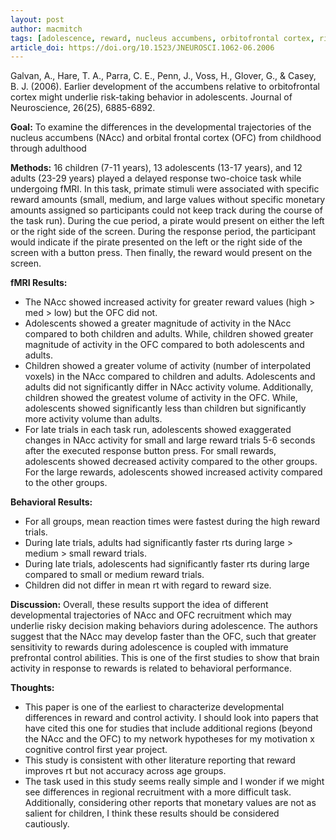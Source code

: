 ```yaml
---
layout: post
author: macmitch
tags: [adolescence, reward, nucleus accumbens, orbitofrontal cortex, risk-taking]
article_doi: https://doi.org/10.1523/JNEUROSCI.1062-06.2006
---
```


Galvan, A., Hare, T. A., Parra, C. E., Penn, J., Voss, H., Glover, G., & Casey, B. J. (2006). Earlier development of the accumbens relative to orbitofrontal cortex might underlie risk-taking behavior in adolescents. Journal of Neuroscience, 26(25), 6885-6892.

**Goal:** To examine the differences in the developmental trajectories of the nucleus accumbens (NAcc) and orbital frontal cortex (OFC) from childhood through adulthood

**Methods:**  16 children (7-11 years), 13 adolescents (13-17 years), and 12 adults (23-29 years) played a delayed response two-choice task while undergoing fMRI. In this task, primate stimuli were associated with specific reward amounts (small, medium, and large values without specific monetary amounts assigned so participants could not keep track during the course of the task run). During the cue period, a pirate would present on either the left or the right side of the screen. During the response period, the participant would indicate if the pirate presented on the left or the right side of the screen with a button press. Then finally, the reward would present on the screen.

**fMRI Results:**
* The NAcc showed increased activity for greater reward values (high > med > low) but the OFC did not.
* Adolescents showed a greater magnitude of activity in the NAcc compared to both children and adults. While, children showed greater magnitude of activity in the OFC compared to both adolescents and adults.
* Children showed a greater volume of activity (number of interpolated voxels) in the NAcc compared to children and adults. Adolescents and adults did not significantly differ in NAcc activity volume. Additionally, children showed the greatest volume of activity in the OFC. While, adolescents showed significantly less than children but significantly more activity volume than adults.
* For late trials in each task run, adolescents showed exaggerated changes in NAcc activity for small and large reward trials 5-6 seconds after the executed response button press. For small rewards, adolescents showed decreased activity compared to the other groups. For the large rewards, adolescents showed increased activity compared to the other groups.

**Behavioral Results:**
* For all groups, mean reaction times were fastest during the high reward trials.
* During late trials, adults had significantly faster rts during large > medium > small reward trials.
* During late trials, adolescents had significantly faster rts during large compared to small or medium reward trials.
* Children did not differ in mean rt with regard to reward size.

**Discussion:** Overall, these results support the idea of different developmental trajectories of NAcc and OFC recruitment which may underlie risky decision making behaviors during adolescence. The authors suggest that the NAcc may develop faster than the OFC, such that greater sensitivity to rewards during adolescence is coupled with immature prefrontal control abilities. This is one of the first studies to show that brain activity in response to rewards is related to behavioral performance.


**Thoughts:**
* This paper is one of the earliest to characterize developmental differences in reward and control activity. I should look into papers that have cited this one for studies that include additional regions (beyond the NAcc and the OFC) to my network hypotheses for my motivation x cognitive control first year project.
* This study is consistent with other literature reporting that reward improves rt but not accuracy across age groups.
* The task used in this study seems really simple and I wonder if we might see differences in regional recruitment with a more difficult task. Additionally, considering other reports that monetary values are not as salient for children, I think these results should be considered cautiously.
